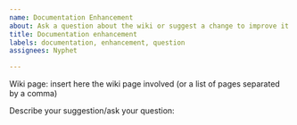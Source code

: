 ```yaml
---
name: Documentation Enhancement
about: Ask a question about the wiki or suggest a change to improve it.
title: Documentation enhancement
labels: documentation, enhancement, question
assignees: Nyphet

---
```


Wiki page: insert here the wiki page involved (or a list of pages separated by a comma)

Describe your suggestion/ask your question:
